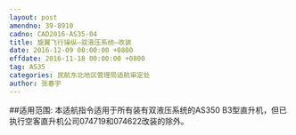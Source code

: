 ```yaml
---
layout: post
amendno: 39-8910
cadno: CAD2016-AS35-04
title: 旋翼飞行操纵—双液压系统—改装
date: 2016-12-09 00:00:00 +0800
effdate: 2016-11-18 00:00:00 +0800
tag: AS35
categories: 民航东北地区管理局适航审定处
author: 张春宇
---
```


##适用范围:
本适航指令适用于所有装有双液压系统的AS350 B3型直升机，但已执行空客直升机公司074719和074622改装的除外。

